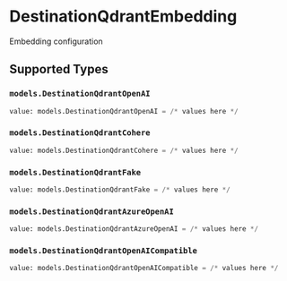 # DestinationQdrantEmbedding

Embedding configuration


## Supported Types

### `models.DestinationQdrantOpenAI`

```python
value: models.DestinationQdrantOpenAI = /* values here */
```

### `models.DestinationQdrantCohere`

```python
value: models.DestinationQdrantCohere = /* values here */
```

### `models.DestinationQdrantFake`

```python
value: models.DestinationQdrantFake = /* values here */
```

### `models.DestinationQdrantAzureOpenAI`

```python
value: models.DestinationQdrantAzureOpenAI = /* values here */
```

### `models.DestinationQdrantOpenAICompatible`

```python
value: models.DestinationQdrantOpenAICompatible = /* values here */
```

